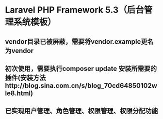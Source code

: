 # Laravel PHP Framework 5.3（后台管理系统模板）

## vendor目录已被屏蔽，需要将vendor.example更名为vendor
## 初次使用，需要执行composer update 安装所需要的插件(安装方法http://blog.sina.com.cn/s/blog_70cd64850102wle8.html)
## 已实现用户管理、角色管理、权限管理、权限分配功能
